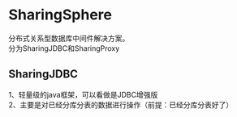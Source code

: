 # SharingSphere  
分布式关系型数据库中间件解决方案。   
分为SharingJDBC和SharingProxy  
## SharingJDBC  
1、轻量级的java框架，可以看做是JDBC增强版  
2、主要是对已经分库分表的数据进行操作（前提：已经分库分表好了）
